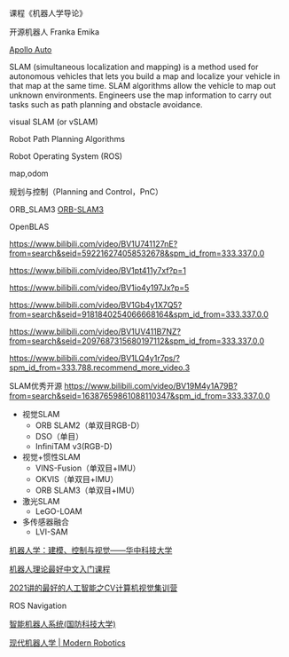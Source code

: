 
课程《机器人学导论》

开源机器人 Franka Emika


[Apollo Auto](https://github.com/ApolloAuto)

SLAM (simultaneous localization and mapping) is a method used for autonomous vehicles that lets you build a map and localize your vehicle in that map at the same time. SLAM algorithms allow the vehicle to map out unknown environments. Engineers use the map information to carry out tasks such as path planning and obstacle avoidance.


visual SLAM (or vSLAM)


Robot Path Planning Algorithms

Robot Operating System (ROS)

map,odom


规划与控制（Planning and Control，PnC）

ORB_SLAM3
[ORB-SLAM3](https://github.com/UZ-SLAMLab/ORB_SLAM3)

OpenBLAS


https://www.bilibili.com/video/BV1U741127nE?from=search&seid=592216274058532678&spm_id_from=333.337.0.0

https://www.bilibili.com/video/BV1pt411y7xf?p=1

https://www.bilibili.com/video/BV1io4y197Jx?p=5

https://www.bilibili.com/video/BV1Gb4y1X7Q5?from=search&seid=9181840254066668164&spm_id_from=333.337.0.0

https://www.bilibili.com/video/BV1UV411B7NZ?from=search&seid=2097687315680197112&spm_id_from=333.337.0.0

https://www.bilibili.com/video/BV1LQ4y1r7ps/?spm_id_from=333.788.recommend_more_video.3


SLAM优秀开源 https://www.bilibili.com/video/BV19M4y1A79B?from=search&seid=16387659861088110347&spm_id_from=333.337.0.0
* 视觉SLAM
  * ORB SLAM2（单双目RGB-D）
  * DSO（单目）
  * InfiniTAM v3(RGB-D)
* 视觉+惯性SLAM
  * VINS-Fusion（单双目+IMU）
  * OKVIS（单双目+IMU）
  * ORB SLAM3（单双目+IMU）  
* 激光SLAM
  * LeGO-LOAM
* 多传感器融合
  * LVI-SAM
  
[机器人学：建模、控制与视觉——华中科技大学](https://www.bilibili.com/video/BV1x3411z7jQ?from=search&seid=11003862869781264087&spm_id_from=333.337.0.0)    

[机器人理论最好中文入门课程](https://www.bilibili.com/video/BV19z4y197cf/?spm_id_from=333.788.recommend_more_video.1)

[2021讲的最好的人工智能之CV计算机视觉集训营](https://www.bilibili.com/video/BV1tP4y1L7LK?from=search&seid=13847806216932040406&spm_id_from=333.337.0.0)

ROS Navigation


[智能机器人系统(国防科技大学)](https://www.bilibili.com/video/BV1aE411R7AS/?spm_id_from=333.788.recommend_more_video.3)

[现代机器人学 | Modern Robotics](https://www.bilibili.com/video/BV1KV411Z7sC/?spm_id_from=333.788.recommend_more_video.6)